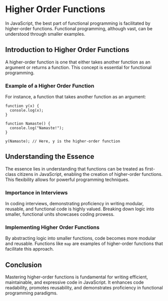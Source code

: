 
Higher Order Functions
======================

In JavaScript, the best part of functional programming is facilitated by higher-order functions. Functional programming, although vast, can be understood through smaller examples.

Introduction to Higher Order Functions
--------------------------------------

A higher-order function is one that either takes another function as an argument or returns a function. This concept is essential for functional programming.

### Example of a Higher Order Function

For instance, a function that takes another function as an argument:

    function y(x) {
      console.log(x);
    }
    
    function Namaste() {
      console.log("Namaste!");
    }
    
    y(Namaste); // Here, y is the higher-order function
    

Understanding the Essence
-------------------------

The essence lies in understanding that functions can be treated as first-class citizens in JavaScript, enabling the creation of higher-order functions. This flexibility allows for powerful programming techniques.

### Importance in Interviews

In coding interviews, demonstrating proficiency in writing modular, reusable, and functional code is highly valued. Breaking down logic into smaller, functional units showcases coding prowess.

### Implementing Higher Order Functions

By abstracting logic into smaller functions, code becomes more modular and reusable. Functions like `map` are examples of higher-order functions that facilitate this approach.

Conclusion
----------

Mastering higher-order functions is fundamental for writing efficient, maintainable, and expressive code in JavaScript. It enhances code readability, promotes reusability, and demonstrates proficiency in functional programming paradigms.